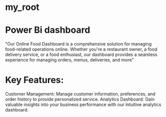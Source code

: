 # my_root
# Power Bi dashboard 
"Our Online Food Dashboard is a comprehensive solution for managing food-related operations online. Whether you're a restaurant owner, a food delivery service, or a food enthusiast, our dashboard provides a seamless experience for managing orders, menus, deliveries, and more"

# Key Features:
Customer Management: Manage customer information, preferences, and order history to provide personalized service.
Analytics Dashboard: Gain valuable insights into your business performance with our intuitive analytics dashboard.
